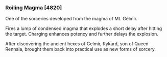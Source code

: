 ### Roiling Magma [4820]

One of the sorceries developed from the magma of Mt. Gelmir.

Fires a lump of condensed magma that explodes a short delay after hitting the target. Charging enhances potency and further delays the explosion.

After discovering the ancient hexes of Gelmir, Rykard, son of Queen Rennala, brought them back into practical use as new forms of sorcery.